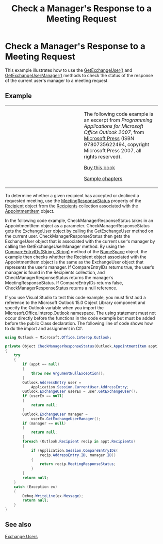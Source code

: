 ﻿---
title: "Check a Manager's Response to a Meeting Request"
TOCTitle: "Check a Manager's Response to a Meeting Request"
ms:assetid: 7bdb2163-17e3-47b4-95e5-e051b90506c6
ms:mtpsurl: https://msdn.microsoft.com/en-us/library/Ff184618(v=office.15)
ms:contentKeyID: 55119847
ms.date: 07/24/2014
mtps_version: v=office.15
dev_langs:
- csharp
---

# Check a Manager's Response to a Meeting Request

This example illustrates how to use the [GetExchangeUser()](https://msdn.microsoft.com/en-us/library/bb611808\(v=office.15\)) and [GetExchangeUserManager()](https://msdn.microsoft.com/en-us/library/bb646656\(v=office.15\)) methods to check the status of the response of the current user's manager to a meeting request.

## Example

<table>
<colgroup>
<col style="width: 50%" />
<col style="width: 50%" />
</colgroup>
<tbody>
<tr class="odd">
<td><p></p></td>
<td><p>The following code example is an excerpt from <em>Programming Applications for Microsoft Office Outlook 2007</em>, from <a href="http://www.microsoft.com/learning/books/default.mspx">Microsoft Press</a> (ISBN 9780735622494, copyright Microsoft Press 2007, all rights reserved).</p>
<p><a href="http://www.amazon.com/gp/product/0735622493?ie=utf8%26tag=msmsdn-20%26linkcode=as2%26camp=1789%26creative=9325%26creativeasin=0735622493">Buy this book</a></p>
<p><a href="https://msdn.microsoft.com/en-us/library/cc513844(v=office.15)">Sample chapters</a></p></td>
</tr>
</tbody>
</table>


To determine whether a given recipient has accepted or declined a requested meeting, use the [MeetingResponseStatus](https://msdn.microsoft.com/en-us/library/bb645283\(v=office.15\)) property of the [Recipient](https://msdn.microsoft.com/en-us/library/bb624370\(v=office.15\)) object from the [Recipients](https://msdn.microsoft.com/en-us/library/bb646361\(v=office.15\)) collection associated with the [AppointmentItem](https://msdn.microsoft.com/en-us/library/bb645611\(v=office.15\)) object.

In the following code example, CheckManagerResponseStatus takes in an AppointmentItem object as a parameter. CheckManagerResponseStatus gets the [ExchangeUser](https://msdn.microsoft.com/en-us/library/bb609574\(v=office.15\)) object by calling the GetExchangeUser method on the current user. CheckManagerResponseStatus then gets the ExchangeUser object that is associated with the current user’s manager by calling the GetExchangeUserManager method. By using the [CompareEntryIDs(String, String)](https://msdn.microsoft.com/en-us/library/bb646919\(v=office.15\)) method of the [NameSpace](https://msdn.microsoft.com/en-us/library/bb645857\(v=office.15\)) object, the example then checks whether the Recipient object associated with the AppointmentItem object is the same as the ExchangeUser object that represents the user’s manager. If CompareEntryIDs returns true, the user’s manager is found in the Recipients collection, and CheckManagerResponseStatus returns the manager’s MeetingResponseStatus. If CompareEntryIDs returns false, CheckManagerResponseStatus returns a null reference.

If you use Visual Studio to test this code example, you must first add a reference to the Microsoft Outlook 15.0 Object Library component and specify the Outlook variable when you import the Microsoft.Office.Interop.Outlook namespace. The using statement must not occur directly before the functions in the code example but must be added before the public Class declaration. The following line of code shows how to do the import and assignment in C\#.

```csharp
using Outlook = Microsoft.Office.Interop.Outlook;
```

```csharp
private Object CheckManagerResponseStatus(Outlook.AppointmentItem appt)
{
    try
    {
        if (appt == null)
        {
            throw new ArgumentNullException();
        }
        Outlook.AddressEntry user =
            Application.Session.CurrentUser.AddressEntry;
        Outlook.ExchangeUser userEx = user.GetExchangeUser();
        if (userEx == null)
        {
            return null;
        }
        Outlook.ExchangeUser manager =
            userEx.GetExchangeUserManager();
        if (manager == null)
        {
            return null;
        }
        foreach (Outlook.Recipient recip in appt.Recipients)
        {
            if (Application.Session.CompareEntryIDs(
                recip.AddressEntry.ID, manager.ID))
            {
                return recip.MeetingResponseStatus;
            }
        }
        return null;
    }
    catch (Exception ex)
    {
        Debug.WriteLine(ex.Message);
        return null;
    }
}
```

## See also



[Exchange Users](exchange-users.md)

